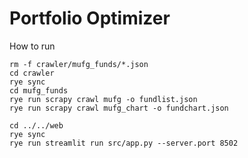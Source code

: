 # Portfolio Optimizer

How to run

```
rm -f crawler/mufg_funds/*.json
cd crawler
rye sync
cd mufg_funds
rye run scrapy crawl mufg -o fundlist.json
rye run scrapy crawl mufg_chart -o fundchart.json

cd ../../web
rye sync
rye run streamlit run src/app.py --server.port 8502
```

